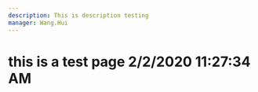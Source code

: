 ```yaml
---
description: This is description testing
manager: Wang.Hui
---
```

# this is a test page 2/2/2020 11:27:34 AM